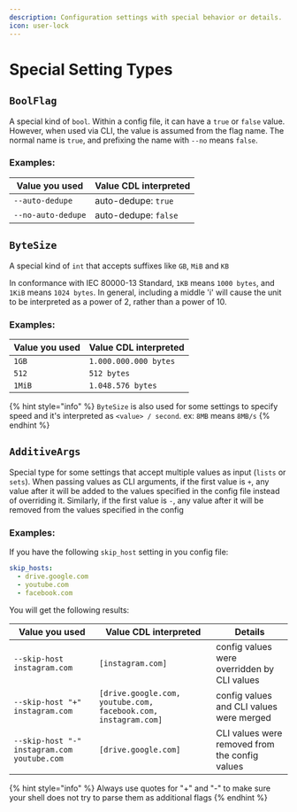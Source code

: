 ```yaml
---
description: Configuration settings with special behavior or details.
icon: user-lock
---
```


# Special Setting Types

## `BoolFlag`

A special kind of `bool`. Within a config file, it can have a `true` or `false` value. However, when used via CLI, the value is assumed from the flag name. The normal name is `true`, and prefixing the name with `--no` means `false`.

### Examples:

| Value you used       | Value CDL interpreted |
| -------------------- | --------------------- |
| `--auto-dedupe`      | auto-dedupe: `true`     |
| `--no-auto-dedupe`   | auto-dedupe: `false`    |

## `ByteSize`

A special kind of `int` that accepts suffixes like `GB`, `MiB` and `KB`

In conformance with IEC 80000-13 Standard, `1KB` means `1000 bytes`, and `1KiB` means `1024 bytes`. In general, including a middle 'i' will cause the unit to be interpreted as a power of 2, rather than a power of 10.

### Examples:

| Value you used | Value CDL interpreted |
| -------------- | --------------------- |
| `1GB`            | `1.000.000.000 bytes`   |
| `512`            | `512 bytes`             |
| `1MiB`           | `1.048.576 bytes`       |

{% hint style="info" %}
`ByteSize` is also used for some settings to specify speed and it's interpreted as `<value> / second`. ex: `8MB` means `8MB/s`
{% endhint %}


## `AdditiveArgs`

Special type for some settings that accept multiple values as input (`lists` or `sets`). When passing values as CLI arguments, if the first value is `+`, any value after it will be added to the values specified in the config file instead of overriding it. Similarly, if the first value is `-`, any value after it will be removed from the values specified in the config

### Examples:

If you have the following `skip_host` setting in you config file:

```yaml
skip_hosts:
  - drive.google.com
  - youtube.com
  - facebook.com
```

You will get the following results:

| Value you used | Value CDL interpreted | Details |
| -------------- | --------------------- | ------- |
| `--skip-host instagram.com`           | `[instagram.com]`  |  config values were overridden by CLI values |
| `--skip-host "+" instagram.com`     | `[drive.google.com, youtube.com, facebook.com, instagram.com]`    | config values and CLI values were merged |
| `--skip-host "-" instagram.com youtube.com`   | `[drive.google.com]`        | CLI values were removed from the config values |

{% hint style="info" %}
Always use quotes for "+" and "-" to make sure your shell does not try to parse them as additional flags
{% endhint %}

